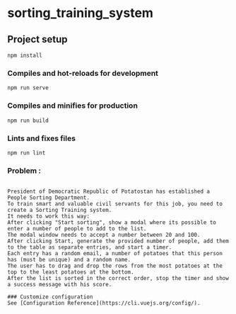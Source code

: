 # sorting_training_system

## Project setup
```
npm install
```

### Compiles and hot-reloads for development
```
npm run serve
```

### Compiles and minifies for production
```
npm run build
```

### Lints and fixes files
```
npm run lint
```
### Problem :
```

President of Democratic Republic of Potatostan has established a People Sorting Department.
To train smart and valuable civil servants for this job, you need to create a Sorting Training system.
It needs to work this way:
After clicking "Start sorting", show a modal where its possible to enter a number of people to add to the list.
The modal window needs to accept a number between 20 and 100.
After clicking Start, generate the provided number of people, add them to the table as separate entries, and start a timer.
Each entry has a random email, a number of potatoes that this person has (must be unique) and a random name.
The user has to drag and drop the rows from the most potatoes at the top to the least potatoes at the bottom.
After the list is sorted in the correct order, stop the timer and show a success message with his score.

### Customize configuration
See [Configuration Reference](https://cli.vuejs.org/config/).
